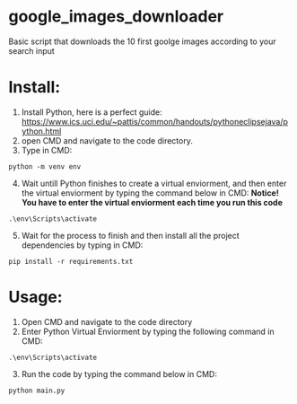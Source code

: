 # google_images_downloader
Basic script that downloads the 10 first goolge images according to your search input

# Install:

1. Install Python, here is a perfect guide: https://www.ics.uci.edu/~pattis/common/handouts/pythoneclipsejava/python.html
2. open CMD and navigate to the code directory.
3. Type in CMD:

```
python -m venv env
```
4. Wait untill Python finishes to create a virtual enviorment, and then enter the virtual enviorment by typing the command below in CMD:
 **Notice! You have to enter the virtual enviorment each time you run this code** 


```
.\env\Scripts\activate
```

5. Wait for the process to finish and then install all the project dependencies by typing in CMD:


```
pip install -r requirements.txt
```
 
# Usage:
1. Open CMD and navigate to the code directory
2. Enter Python Virtual Enviorment by typing the following command in CMD:

```
.\env\Scripts\activate
```
3. Run the code by typing the command below in CMD:


```
python main.py
```
